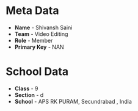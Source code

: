 # Meta Data

- **Name** - Shivansh Saini
- **Team** - Video Editing 
- **Role** - Member
- **Primary Key** - NAN

# School Data 

- **Class** - 9
- **Section** - d
- **School** - APS RK PURAM, Secundrabad , India
 
